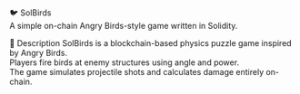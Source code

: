 🐦 SolBirds     
A simple on-chain Angry Birds-style game written in Solidity.   
    
🎯 Description 
SolBirds is a blockchain-based physics puzzle game inspired by Angry Birds.     
Players fire birds at enemy structures using angle and power.        
The game simulates projectile shots and calculates damage entirely on-chain.         
   
